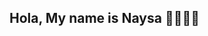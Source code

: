 ## Hola, My name is Naysa 👋👩🏻‍💻
<!--
**naysamoreno/naysamoreno** is a ✨ _special_ ✨ repository because its `README.md` (this file) appears on your GitHub profile.

Here are some ideas to get you started:

- 🔭 I’m currently working on building up my skill set.
- 🌱 I’m currently learning HTML, CSS and Javascript at Codeup.
- 👯 I’m looking to collaborate on software projects that help artists interact
      with their audience. 
- 🤔 I’m looking for help with implementing my ideas 💡.
- 💬 Ask me about Mia Madden ✨
- 📫 How to reach me: naysaymoreno@gmail.com
- 😄 Pronouns: She/her
- ⚡ Fun fact: I met Ed Sheeran 🎸
-->
